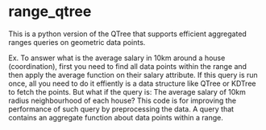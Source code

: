 # range_qtree
This is a python version of the QTree that supports efficient aggregated ranges queries on geometric data points.

Ex. To answer what is the average salary in 10km around a house (coordination), first you need to find all data points within the range and then apply the average function on their salary attribute. If this query is run once, all you need to do it effiently is a data structure like QTree or KDTree to fetch the points. But what if the query is: The average salary of 10km radius neighbourhood of each house? This code is for improving the performance of such query by preprocessing the data. A query that contains an aggregate function about data points within a range.
